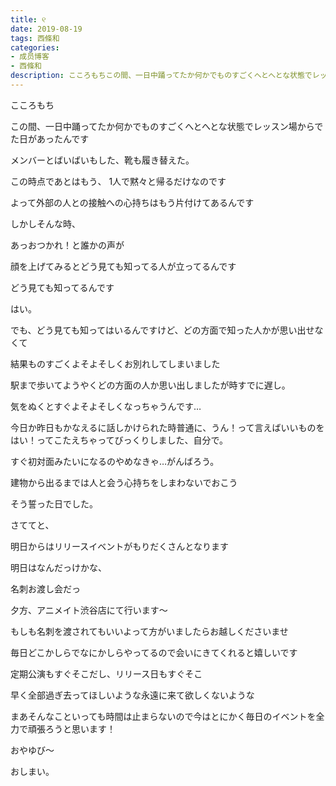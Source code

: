 ```yaml
---
title: ୧
date: 2019-08-19
tags: 西條和
categories: 
- 成员博客
- 西條和
description: こころもちこの間、一日中踊ってたか何かでものすごくへとへとな状態でレッスン場からでた日があったんですメンバーとばいばいもした、靴も履き替えた。...
---
```















こころもち















この間、一日中踊ってたか何かでものすごくへとへとな状態でレッスン場からでた日があったんです














メンバーとばいばいもした、靴も履き替えた。














この時点であとはもう、
1人で黙々と帰るだけなのです










よって外部の人との接触への心持ちはもう片付けてあるんです
















しかしそんな時、










あっおつかれ！と誰かの声が











顔を上げてみるとどう見ても知ってる人が立ってるんです















どう見ても知ってるんです








はい。








でも、どう見ても知ってはいるんですけど、どの方面で知った人かが思い出せなくて



結果ものすごくよそよそしくお別れしてしまいました

















駅まで歩いてようやくどの方面の人か思い出しましたが時すでに遅し。













気をぬくとすぐよそよそしくなっちゃうんです…






今日か昨日もかなえるに話しかけられた時普通に、うん！って言えばいいものをはい！ってこたえちゃってびっくりしました、自分で。













すぐ初対面みたいになるのやめなきゃ…がんばろう。













建物から出るまでは人と会う心持ちをしまわないでおこう







そう誓った日でした。




















さててと、

明日からはリリースイベントがもりだくさんとなります










明日はなんだっけかな、



名刺お渡し会だっ


夕方、アニメイト渋谷店にて行います〜










もしも名刺を渡されてもいいよって方がいましたらお越しくださいませ







毎日どこかしらでなにかしらやってるので会いにきてくれると嬉しいです














定期公演もすぐそこだし、リリース日もすぐそこ










早く全部過ぎ去ってほしいような永遠に来て欲しくないような











まあそんなこといっても時間は止まらないので今はとにかく毎日のイベントを全力で頑張ろうと思います！
























おやゆび〜












おしまい。



